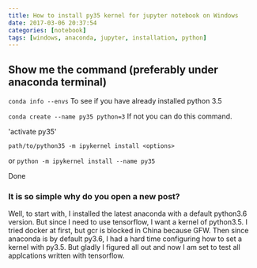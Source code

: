 ```yaml
---
title: How to install py35 kernel for jupyter notebook on Windows
date: 2017-03-06 20:37:54
categories: [notebook]
tags: [windows, anaconda, jupyter, installation, python]
---
```


## Show me the command (**preferably under anaconda terminal**)

`conda info --envs` To see if you have already installed python 3.5

`conda create --name py35 python=3` If not you can do this command.

'activate py35'

`path/to/python35 -m ipykernel install <options>`

or `python -m ipykernel install --name py35`

Done

### It is so simple why do you open a new post?

Well, to start with, I installed the latest anaconda with a default python3.6 version. But since I need to use tensorflow, I want a kernel of python3.5. I tried docker at first, but gcr is blocked in China because GFW. Then since anaconda is by default py3.6, I had a hard time configuring how to set a kernel with py3.5. But gladly I figured all out and now I am set to test all applcations written with tensorflow.
